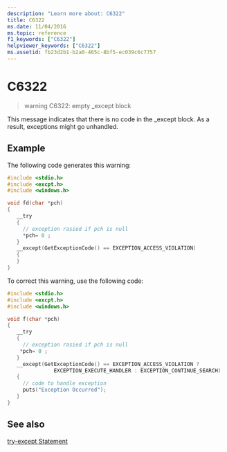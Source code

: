 ```yaml
---
description: "Learn more about: C6322"
title: C6322
ms.date: 11/04/2016
ms.topic: reference
f1_keywords: ["C6322"]
helpviewer_keywords: ["C6322"]
ms.assetid: fb23d2b1-b2a0-465c-8bf5-ec039c6c7757
---
```

# C6322

> warning C6322: empty _except block

This message indicates that there is no code in the _except block. As a result, exceptions might go unhandled.

## Example

The following code generates this warning:

```cpp
#include <stdio.h>
#include <excpt.h>
#include <windows.h>

void fd(char *pch)
{
   __try
   {
     // exception rasied if pch is null
     *pch= 0 ;
   }
   __except(GetExceptionCode() == EXCEPTION_ACCESS_VIOLATION)
   {
   }
}
```

To correct this warning, use the following code:

```cpp
#include <stdio.h>
#include <excpt.h>
#include <windows.h>

void f(char *pch)
{
   __try
   {
     // exception rasied if pch is null
    *pch= 0 ;
   }
   __except(GetExceptionCode() == EXCEPTION_ACCESS_VIOLATION ?
               EXCEPTION_EXECUTE_HANDLER : EXCEPTION_CONTINUE_SEARCH)
   {
     // code to handle exception
     puts("Exception Occurred");
   }
}
```

## See also

[try-except Statement](../cpp/try-except-statement.md)
